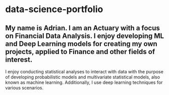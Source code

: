 # data-science-portfolio
My name is Adrian. I am an Actuary with a focus on Financial Data Analysis. I enjoy developing ML and Deep Learning models for creating my own projects, applied to Finance and other fields of interest.
-----------------------------------------------------------------------
I enjoy conducting statistical analyses to interact with data with the purpose of developing probabilistic models and multivariate statistical models, also known as machine learning. Additionally, I use deep learning techniques for various scenarios.
